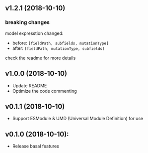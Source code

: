 ## v1.2.1 (2018-10-10)

### breaking changes

model expresstion changed:

- before: `[fieldPath, subfields, mutationType]`
- after: `[fieldPath, mutationType, subfields]`

check the readme for more details

## v1.0.0 (2018-10-10)

- Update README
- Optimize the code commenting

## v0.1.1 (2018-10-10)

- Support ESModule & UMD (Universal Module Definition) for use

## v0.1.0 (2018-10-10):

- Release basal features
